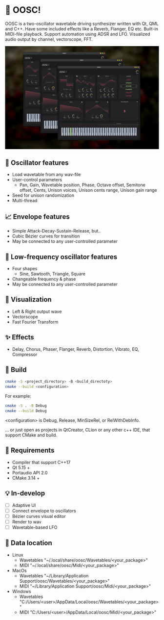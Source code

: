 # 🎹 OOSC!

OOSC is a two-oscillator wavetable driving synthesizer written with Qt, QML and C++. Have some included effects
like a Reverb, Flanger, EQ etc. Built-in MIDI-file playback. Support automation 
using ADSR and LFO. Visualized audio output by channel, vectorscope, FFT.

![welcome](Repository/images/welcome.jpg)

## 🎼 Oscillator features
- Load wavetable from any wav-file
- User-control parameters
    - Pan, Gain, Wavetable position, Phase, Octave offset, Semitone offset,
      Cents, Unison voices, Unison cents range, Unison gain range
- Seed for unison randomization
- Multi-thread

## 📈 Envelope features
- Simple Attack-Decay-Sustain-Release, but..
- Cubic Bézier curves for transition 
- May be connected to any user-controlled parameter

## 🐢 Low-frequency oscillator features
- Four shapes
    - Sine, Sawtooth, Triangle, Square
- Changeable frequency & phase
- May be connected to any user-controlled parameter

## 🔮 Visualization
- Left & Right output wave 
- Vectorscope
- Fast Fourier Transform

## ✨ Effects
- Delay, Chorus, Phaser, Flanger, Reverb, Distortion, Vibrato, EQ, Compressor

## 🔧 Build

```bash
cmake -S <project_directory> -B <build_directoty>
cmake --build <configuration>
```
For example:
```bash
cmake -S . -B Debug
cmake --build Debug
```
<configuration\> is Debug, Release, MinSizeRel, or RelWithDebInfo.

... or just open as projects in QtCreator, CLion or any other 
c++ IDE, that support CMake and build.

## 🔩 Requirements

- Compiler that support C++17
- Qt 5.15 +
- Portaudio API 2.0
- CMake 3.14 + 

## 💡 In-develop
- [ ] Adaptive UI
- [ ] Connect envelope to oscillators
- [ ] Bézier curves visual editor
- [ ] Render to wav
- [ ] Wavetable-based LFO

## 🎨 Data location
- Linux
    - Wavetables "~/.local/share/oosc/Wavetables/<your_package\>"
    - MIDI "~/.local/share/oosc/Midi/<your_package\>"
- MacOs
    - Wavetables "~/Library/Application Support/oosc/Wavetables/<your_package\>"
    - MIDI "~/Library/Application Support/oosc/Midi/<your_package\>" 
- Windows
    - Wavetables "C:/Users/<user\>/AppData/Local/oosc/Wavetables/<your_package\>"
    - MIDI "C:/Users/<user\>/AppData/Local/oosc/Midi/<your_package\>"
